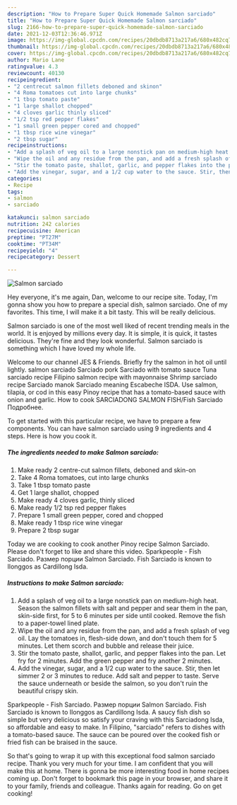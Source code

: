 ```yaml
---
description: "How to Prepare Super Quick Homemade Salmon sarciado"
title: "How to Prepare Super Quick Homemade Salmon sarciado"
slug: 2166-how-to-prepare-super-quick-homemade-salmon-sarciado
date: 2021-12-03T12:36:46.971Z
image: https://img-global.cpcdn.com/recipes/20dbdb8713a217a6/680x482cq70/salmon-sarciado-recipe-main-photo.jpg
thumbnail: https://img-global.cpcdn.com/recipes/20dbdb8713a217a6/680x482cq70/salmon-sarciado-recipe-main-photo.jpg
cover: https://img-global.cpcdn.com/recipes/20dbdb8713a217a6/680x482cq70/salmon-sarciado-recipe-main-photo.jpg
author: Mario Lane
ratingvalue: 4.3
reviewcount: 40130
recipeingredient:
- "2 centrecut salmon fillets deboned and skinon"
- "4 Roma tomatoes cut into large chunks"
- "1 tbsp tomato paste"
- "1 large shallot chopped"
- "4 cloves garlic thinly sliced"
- "1/2 tsp red pepper flakes"
- "1 small green pepper cored and chopped"
- "1 tbsp rice wine vinegar"
- "2 tbsp sugar"
recipeinstructions:
- "Add a splash of veg oil to a large nonstick pan on medium-high heat. Season the salmon fillets with salt and pepper and sear them in the pan, skin-side first, for 5 to 6 minutes per side until cooked. Remove the fish to a paper-towel lined plate."
- "Wipe the oil and any residue from the pan, and add a fresh splash of veg oil. Lay the tomatoes in, flesh-side down, and don't touch them for 5 minutes. Let them scorch and bubble and release their juice."
- "Stir the tomato paste, shallot, garlic, and pepper flakes into the pan. Let fry for 2 minutes. Add the green pepper and fry another 2 minutes."
- "Add the vinegar, sugar, and a 1/2 cup water to the sauce. Stir, then let simmer 2 or 3 minutes to reduce. Add salt and pepper to taste. Serve the sauce underneath or beside the salmon, so you don't ruin the beautiful crispy skin."
categories:
- Recipe
tags:
- salmon
- sarciado

katakunci: salmon sarciado 
nutrition: 242 calories
recipecuisine: American
preptime: "PT27M"
cooktime: "PT34M"
recipeyield: "4"
recipecategory: Dessert

---
```



![Salmon sarciado](https://img-global.cpcdn.com/recipes/20dbdb8713a217a6/680x482cq70/salmon-sarciado-recipe-main-photo.jpg)

Hey everyone, it's me again, Dan, welcome to our recipe site. Today, I'm gonna show you how to prepare a special dish, salmon sarciado. One of my favorites. This time, I will make it a bit tasty. This will be really delicious.

Salmon sarciado is one of the most well liked of recent trending meals in the world. It is enjoyed by millions every day. It is simple, it is quick, it tastes delicious. They're fine and they look wonderful. Salmon sarciado is something which I have loved my whole life.

Welcome to our channel JES & Friends. Briefly fry the salmon in hot oil until lightly. salmon sarciado Sarciado pork Sarciado with tomato sauce Tuna sarciado recipe Filipino salmon recipe with mayonnaise Shrimp sarciado recipe Sarciado manok Sarciado meaning Escabeche ISDA. Use salmon, tilapia, or cod in this easy Pinoy recipe that has a tomato-based sauce with onion and garlic. How to cook SARCIADONG SALMON FISH/Fish Sarciado Подробнее.


To get started with this particular recipe, we have to prepare a few components. You can have salmon sarciado using 9 ingredients and 4 steps. Here is how you cook it.

<!--inarticleads1-->

##### The ingredients needed to make Salmon sarciado:

1. Make ready 2 centre-cut salmon fillets, deboned and skin-on
1. Take 4 Roma tomatoes, cut into large chunks
1. Take 1 tbsp tomato paste
1. Get 1 large shallot, chopped
1. Make ready 4 cloves garlic, thinly sliced
1. Make ready 1/2 tsp red pepper flakes
1. Prepare 1 small green pepper, cored and chopped
1. Make ready 1 tbsp rice wine vinegar
1. Prepare 2 tbsp sugar


Today we are cooking to cook another Pinoy recipe Salmon Sarciado. Please don't forget to like and share this video. Sparkpeople - Fish Sarciado. Размер порции Salmon Sarciado. Fish Sarciado is known to Ilonggos as Cardillong Isda. 

<!--inarticleads2-->

##### Instructions to make Salmon sarciado:

1. Add a splash of veg oil to a large nonstick pan on medium-high heat. Season the salmon fillets with salt and pepper and sear them in the pan, skin-side first, for 5 to 6 minutes per side until cooked. Remove the fish to a paper-towel lined plate.
1. Wipe the oil and any residue from the pan, and add a fresh splash of veg oil. Lay the tomatoes in, flesh-side down, and don't touch them for 5 minutes. Let them scorch and bubble and release their juice.
1. Stir the tomato paste, shallot, garlic, and pepper flakes into the pan. Let fry for 2 minutes. Add the green pepper and fry another 2 minutes.
1. Add the vinegar, sugar, and a 1/2 cup water to the sauce. Stir, then let simmer 2 or 3 minutes to reduce. Add salt and pepper to taste. Serve the sauce underneath or beside the salmon, so you don't ruin the beautiful crispy skin.


Sparkpeople - Fish Sarciado. Размер порции Salmon Sarciado. Fish Sarciado is known to Ilonggos as Cardillong Isda. A saucy fish dish so simple but very delicious so satisfy your craving with this Sarciadong Isda, so affordable and easy to make. In Filipino, "sarciado" refers to dishes with a tomato-based sauce. The sauce can be poured over the cooked fish or fried fish can be braised in the sauce. 

So that's going to wrap it up with this exceptional food salmon sarciado recipe. Thank you very much for your time. I am confident that you will make this at home. There is gonna be more interesting food in home recipes coming up. Don't forget to bookmark this page in your browser, and share it to your family, friends and colleague. Thanks again for reading. Go on get cooking!
